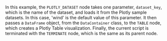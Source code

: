 <!--- Add SEO here --->

In this example, the `PLOTLY_DATASET` node takes one parameter, `dataset_key`, which is the name of the dataset, and loads it from the Plotly sample datasets. In this case, 'wind' is the default value of this parameter. It then passes a `DataFrame` object, from the `DataContainer` class, to the `TABLE` node, which creates a Plotly Table visualization. Finally, the current script is terminated with the `TERMINATE` node, which is the same as its parent node.
